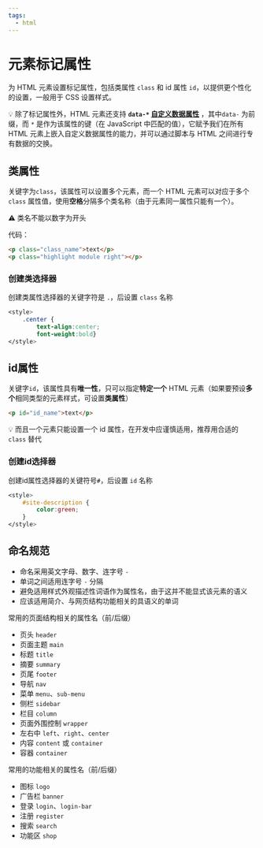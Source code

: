 ```yaml
---
tags:
  - html
---
```


# 元素标记属性
为 HTML 元素设置标记属性，包括类属性 `class` 和 id 属性 `id`，以提供更个性化的设置，一般用于 CSS 设置样式。

:bulb: 除了标记属性外，HTML 元素还支持 **`data-*` [自定义数据属性](https://developer.mozilla.org/zh-CN/docs/Web/HTML/Global_attributes/data-*)** ，其中`data-` 为前缀，而 `*` 是作为该属性的键（在 JavaScript 中匹配的值），它赋予我们在所有 HTML 元素上嵌入自定义数据属性的能力，并可以通过脚本与 HTML 之间进行专有数据的交换。

## 类属性
关键字为`class`，该属性可以设置多个元素，而一个 HTML 元素可以对应于多个 `class` 属性值，使用**空格**分隔多个类名称（由于元素同一属性只能有一个）。

:warning: 类名不能以数字为开头

代码：
```html
<p class="class_name">text</p>
<p class="highlight module right"></p>
```

### 创建类选择器
创建类属性选择器的关键字符是 `.`，后设置 `class` 名称

```css
<style>
    .center {
        text-align:center;
        font-weight:bold}
</style>
```

## id属性
关键字`id`，该属性具有**唯一性**，只可以指定**特定一个** HTML 元素（如果要预设**多个**相同类型的元素样式，可设置**类属性**）

```html
<p id="id_name">text</p>
```

:bulb: 而且一个元素只能设置一个 id 属性，在开发中应谨慎适用，推荐用合适的 `class` 替代

### 创建id选择器
创建id属性选择器的关键符号`#`，后设置 `id` 名称

```css
<style>
    #site-description {
        color:green;
    }
</style>
```

## 命名规范
* 命名采用英文字母、数字、连字号 `-`
* 单词之间适用连字号 `-` 分隔
* 避免适用样式外观描述性词语作为属性名，由于这并不能显式该元素的语义
* 应该适用简介、与网页结构功能相关的具语义的单词

常用的页面结构相关的属性名（前/后缀）

* 页头 `header`
* 页面主题 `main`
* 标题 `title`
* 摘要 `summary`
* 页尾 `footer`
* 导航 `nav`
* 菜单 `menu`、`sub-menu`
* 侧栏 `sidebar`
* 栏目 `column`
* 页面外围控制 `wrapper`
* 左右中 `left`、`right`、`center`
* 内容 `content` 或 `container`
* 容器 `container`

常用的功能相关的属性名（前/后缀）

* 图标 `logo`
* 广告栏 `banner`
* 登录 `login`、`login-bar`
* 注册 `register`
* 搜索 `search`
* 功能区 `shop`

